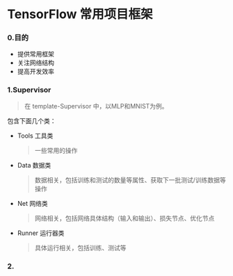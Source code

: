 # TensorFlow 常用项目框架

### 0.目的
* 提供常用框架
* 关注网络结构
* 提高开发效率

### 1.Supervisor
> 在 template-Supervisor 中，以MLP和MNIST为例。  

包含下面几个类：
* Tools 工具类
    > 一些常用的操作
* Data 数据类
    > 数据相关，包括训练和测试的数量等属性、获取下一批测试/训练数据等操作
* Net 网络类
    > 网络相关，包括网络具体结构（输入和输出）、损失节点、优化节点
* Runner 运行器类
    > 具体运行相关，包括训练、测试等

### 2.
